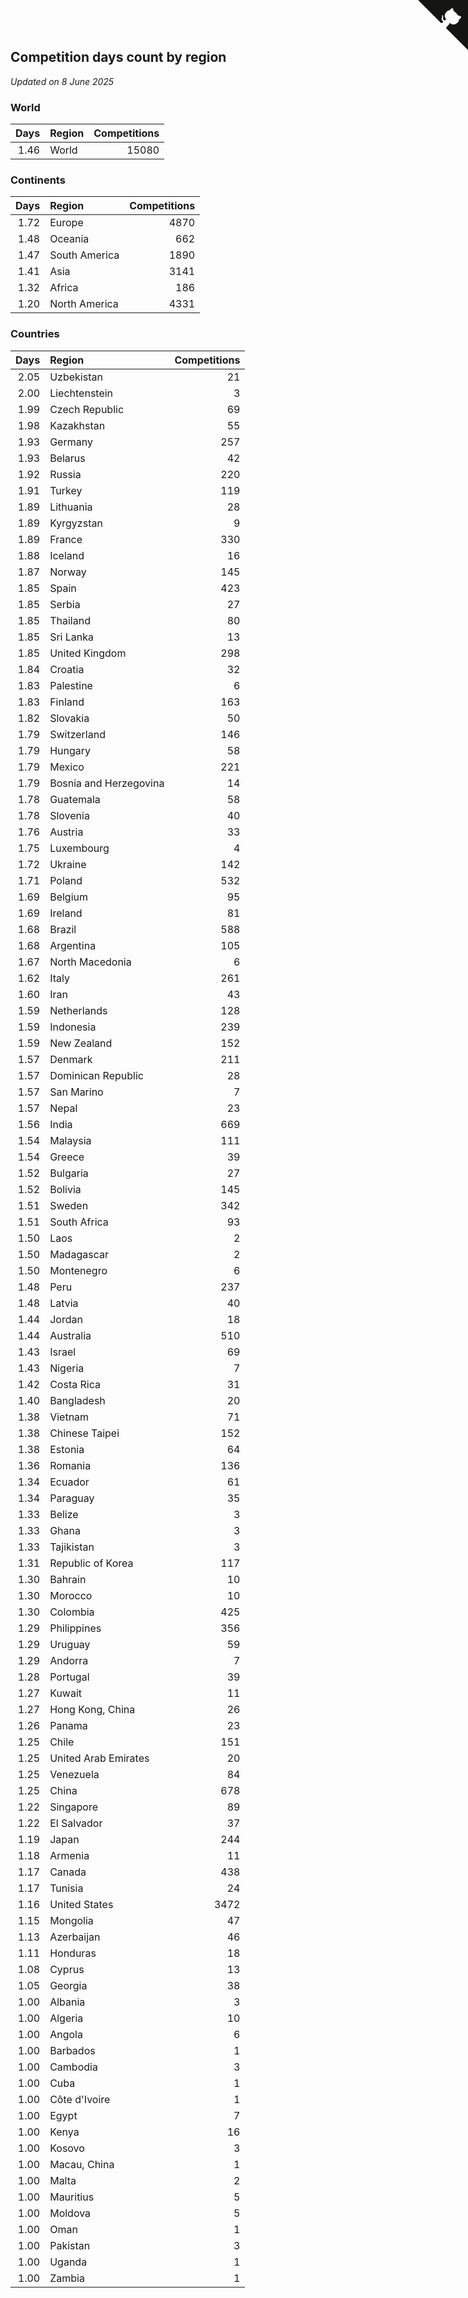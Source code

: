 ## Competition days count by region

*Updated on  8 June 2025*


### World

| Days | Region | Competitions |
| ---: | :--- | ---: |
| 1.46 | World | 15080 |

### Continents

| Days | Region | Competitions |
| ---: | :--- | ---: |
| 1.72 | Europe | 4870 |
| 1.48 | Oceania | 662 |
| 1.47 | South America | 1890 |
| 1.41 | Asia | 3141 |
| 1.32 | Africa | 186 |
| 1.20 | North America | 4331 |

### Countries

| Days | Region | Competitions |
| ---: | :--- | ---: |
| 2.05 | Uzbekistan | 21 |
| 2.00 | Liechtenstein | 3 |
| 1.99 | Czech Republic | 69 |
| 1.98 | Kazakhstan | 55 |
| 1.93 | Germany | 257 |
| 1.93 | Belarus | 42 |
| 1.92 | Russia | 220 |
| 1.91 | Turkey | 119 |
| 1.89 | Lithuania | 28 |
| 1.89 | Kyrgyzstan | 9 |
| 1.89 | France | 330 |
| 1.88 | Iceland | 16 |
| 1.87 | Norway | 145 |
| 1.85 | Spain | 423 |
| 1.85 | Serbia | 27 |
| 1.85 | Thailand | 80 |
| 1.85 | Sri Lanka | 13 |
| 1.85 | United Kingdom | 298 |
| 1.84 | Croatia | 32 |
| 1.83 | Palestine | 6 |
| 1.83 | Finland | 163 |
| 1.82 | Slovakia | 50 |
| 1.79 | Switzerland | 146 |
| 1.79 | Hungary | 58 |
| 1.79 | Mexico | 221 |
| 1.79 | Bosnia and Herzegovina | 14 |
| 1.78 | Guatemala | 58 |
| 1.78 | Slovenia | 40 |
| 1.76 | Austria | 33 |
| 1.75 | Luxembourg | 4 |
| 1.72 | Ukraine | 142 |
| 1.71 | Poland | 532 |
| 1.69 | Belgium | 95 |
| 1.69 | Ireland | 81 |
| 1.68 | Brazil | 588 |
| 1.68 | Argentina | 105 |
| 1.67 | North Macedonia | 6 |
| 1.62 | Italy | 261 |
| 1.60 | Iran | 43 |
| 1.59 | Netherlands | 128 |
| 1.59 | Indonesia | 239 |
| 1.59 | New Zealand | 152 |
| 1.57 | Denmark | 211 |
| 1.57 | Dominican Republic | 28 |
| 1.57 | San Marino | 7 |
| 1.57 | Nepal | 23 |
| 1.56 | India | 669 |
| 1.54 | Malaysia | 111 |
| 1.54 | Greece | 39 |
| 1.52 | Bulgaria | 27 |
| 1.52 | Bolivia | 145 |
| 1.51 | Sweden | 342 |
| 1.51 | South Africa | 93 |
| 1.50 | Laos | 2 |
| 1.50 | Madagascar | 2 |
| 1.50 | Montenegro | 6 |
| 1.48 | Peru | 237 |
| 1.48 | Latvia | 40 |
| 1.44 | Jordan | 18 |
| 1.44 | Australia | 510 |
| 1.43 | Israel | 69 |
| 1.43 | Nigeria | 7 |
| 1.42 | Costa Rica | 31 |
| 1.40 | Bangladesh | 20 |
| 1.38 | Vietnam | 71 |
| 1.38 | Chinese Taipei | 152 |
| 1.38 | Estonia | 64 |
| 1.36 | Romania | 136 |
| 1.34 | Ecuador | 61 |
| 1.34 | Paraguay | 35 |
| 1.33 | Belize | 3 |
| 1.33 | Ghana | 3 |
| 1.33 | Tajikistan | 3 |
| 1.31 | Republic of Korea | 117 |
| 1.30 | Bahrain | 10 |
| 1.30 | Morocco | 10 |
| 1.30 | Colombia | 425 |
| 1.29 | Philippines | 356 |
| 1.29 | Uruguay | 59 |
| 1.29 | Andorra | 7 |
| 1.28 | Portugal | 39 |
| 1.27 | Kuwait | 11 |
| 1.27 | Hong Kong, China | 26 |
| 1.26 | Panama | 23 |
| 1.25 | Chile | 151 |
| 1.25 | United Arab Emirates | 20 |
| 1.25 | Venezuela | 84 |
| 1.25 | China | 678 |
| 1.22 | Singapore | 89 |
| 1.22 | El Salvador | 37 |
| 1.19 | Japan | 244 |
| 1.18 | Armenia | 11 |
| 1.17 | Canada | 438 |
| 1.17 | Tunisia | 24 |
| 1.16 | United States | 3472 |
| 1.15 | Mongolia | 47 |
| 1.13 | Azerbaijan | 46 |
| 1.11 | Honduras | 18 |
| 1.08 | Cyprus | 13 |
| 1.05 | Georgia | 38 |
| 1.00 | Albania | 3 |
| 1.00 | Algeria | 10 |
| 1.00 | Angola | 6 |
| 1.00 | Barbados | 1 |
| 1.00 | Cambodia | 3 |
| 1.00 | Cuba | 1 |
| 1.00 | Côte d'Ivoire | 1 |
| 1.00 | Egypt | 7 |
| 1.00 | Kenya | 16 |
| 1.00 | Kosovo | 3 |
| 1.00 | Macau, China | 1 |
| 1.00 | Malta | 2 |
| 1.00 | Mauritius | 5 |
| 1.00 | Moldova | 5 |
| 1.00 | Oman | 1 |
| 1.00 | Pakistan | 3 |
| 1.00 | Uganda | 1 |
| 1.00 | Zambia | 1 |


<a href="https://github.com/jonatanklosko/wca_statistics" class="github-corner" aria-label="View source on Github"><svg width="80" height="80" viewBox="0 0 250 250" style="fill:#151513; color:#fff; position: absolute; top: 0; border: 0; right: 0;" aria-hidden="true"><path d="M0,0 L115,115 L130,115 L142,142 L250,250 L250,0 Z"></path><path d="M128.3,109.0 C113.8,99.7 119.0,89.6 119.0,89.6 C122.0,82.7 120.5,78.6 120.5,78.6 C119.2,72.0 123.4,76.3 123.4,76.3 C127.3,80.9 125.5,87.3 125.5,87.3 C122.9,97.6 130.6,101.9 134.4,103.2" fill="currentColor" style="transform-origin: 130px 106px;" class="octo-arm"></path><path d="M115.0,115.0 C114.9,115.1 118.7,116.5 119.8,115.4 L133.7,101.6 C136.9,99.2 139.9,98.4 142.2,98.6 C133.8,88.0 127.5,74.4 143.8,58.0 C148.5,53.4 154.0,51.2 159.7,51.0 C160.3,49.4 163.2,43.6 171.4,40.1 C171.4,40.1 176.1,42.5 178.8,56.2 C183.1,58.6 187.2,61.8 190.9,65.4 C194.5,69.0 197.7,73.2 200.1,77.6 C213.8,80.2 216.3,84.9 216.3,84.9 C212.7,93.1 206.9,96.0 205.4,96.6 C205.1,102.4 203.0,107.8 198.3,112.5 C181.9,128.9 168.3,122.5 157.7,114.1 C157.9,116.9 156.7,120.9 152.7,124.9 L141.0,136.5 C139.8,137.7 141.6,141.9 141.8,141.8 Z" fill="currentColor" class="octo-body"></path></svg></a><style>.github-corner:hover .octo-arm{animation:octocat-wave 560ms ease-in-out}@keyframes octocat-wave{0%,100%{transform:rotate(0)}20%,60%{transform:rotate(-25deg)}40%,80%{transform:rotate(10deg)}}@media (max-width:500px){.github-corner:hover .octo-arm{animation:none}.github-corner .octo-arm{animation:octocat-wave 560ms ease-in-out}}</style>
